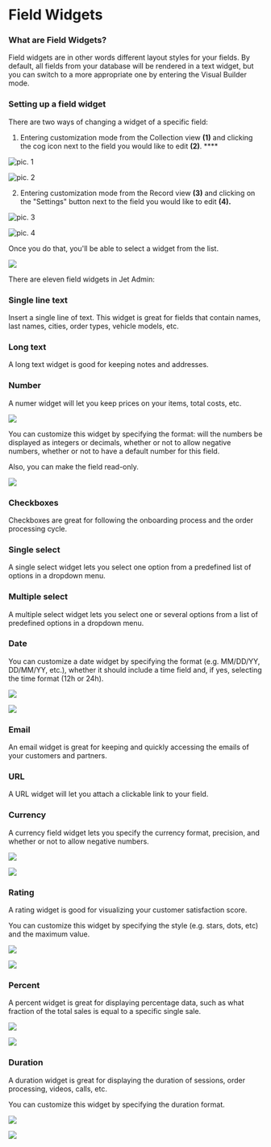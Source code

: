 # Field Widgets

### What are Field Widgets?

Field widgets are in other words different layout styles for your fields. By default, all fields from your database will be rendered in a text widget, but you can switch to a more appropriate one by entering the Visual Builder mode.

### Setting up a field widget

There are two ways of changing a widget of a specific field: 

1. Entering customization mode from the Collection view **\(1\)** and clicking the cog icon next to the field you would like to edit **\(2\)**. ****

![pic. 1](../../.gitbook/assets/snimok-ekrana-2019-07-26-v-13.05.32.png)

![pic. 2](../../.gitbook/assets/snimok-ekrana-2019-07-26-v-13.06.50.png)

2. Entering customization mode from the Record view **\(3\)** and clicking on the "Settings" button next to the field you would like to edit **\(4\).**

![pic. 3](../../.gitbook/assets/snimok-ekrana-2019-07-26-v-13.07.43.png)

![pic. 4](../../.gitbook/assets/snimok-ekrana-2019-07-26-v-13.09.42.png)

Once you do that, you'll be able to select a widget from the list. 

![](../../.gitbook/assets/snimok-ekrana-2019-07-26-v-13.02.20.png)

There are eleven field widgets in Jet Admin:

### Single line text

Insert a single line of text. This widget is great for fields that contain names, last names, cities, order types, vehicle models, etc.



### Long text 

A long text widget is good for keeping notes and addresses.

### Number

A numer widget will let you keep prices on your items, total costs, etc.

![](../../.gitbook/assets/snimok-ekrana-2019-08-06-v-11.44.21.png)

You can customize this widget by specifying the format: will the numbers be displayed as integers or decimals, whether or not to allow negative numbers, whether or not to have a default number for this field.

Also, you can make the field read-only. 

![](../../.gitbook/assets/snimok-ekrana-2019-08-06-v-11.40.53.png)

### Checkboxes 

Checkboxes are great for following the onboarding process and the order processing cycle. 

### Single select

A single select widget lets you select one option from a predefined list of options in a dropdown menu. 

### Multiple select 

A multiple select widget lets you select one or several options from a list of predefined options in a dropdown menu. 

### Date 

You can customize a date widget by specifying the format \(e.g. MM/DD/YY, DD/MM/YY, etc.\), whether it should include a time field and, if yes, selecting the time format \(12h or 24h\).

![](../../.gitbook/assets/image%20%28196%29.png)

![](../../.gitbook/assets/image%20%28181%29.png)

### Email 

An email widget is great for keeping and quickly accessing the emails of your customers and partners. 

### URL 

A URL widget will let you attach a clickable link to your field. 

### Currency

A currency field widget lets you specify the currency format, precision, and whether or not to allow negative numbers.

![](../../.gitbook/assets/image%20%2834%29.png)

![](../../.gitbook/assets/image%20%28125%29.png)

### Rating 

A rating widget is good for visualizing your customer satisfaction score.

You can customize this widget by specifying the style \(e.g. stars, dots, etc\) and the maximum value.

![](../../.gitbook/assets/image%20%28272%29.png)

![](../../.gitbook/assets/image%20%2884%29.png)

### Percent 

A percent widget is great for displaying percentage data, such as what fraction of the total sales is equal to a specific single sale.

![](../../.gitbook/assets/image%20%2836%29.png)

![](../../.gitbook/assets/image%20%2883%29.png)

### Duration

A duration widget is great for displaying the duration of sessions, order processing, videos, calls, etc. 

You can customize this widget by specifying the duration format.

![](../../.gitbook/assets/image%20%2856%29.png)

![](../../.gitbook/assets/image%20%28153%29.png)

